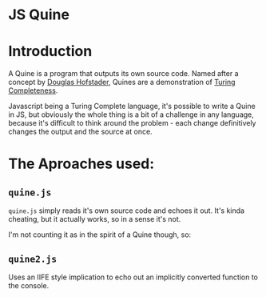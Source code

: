 # JS Quine

# Introduction
A Quine is a program that outputs its own source code.  Named after a concept by [Douglas Hofstader](https://en.wikipedia.org/wiki/Douglas_Hofstadter), Quines are a demonstration of [Turing Completeness](https://en.wikipedia.org/wiki/Turing_completeness).

Javascript being a Turing Complete language, it's possible to write a Quine in JS, but obviously the whole thing is a bit of a challenge in any language, because it's difficult to think around the problem - each change definitively changes the output and the source at once.

# The Aproaches used:

## `quine.js`
`quine.js` simply reads it's own source code and echoes it out.  It's kinda cheating, but it actually works, so in a sense it's not.

I'm not counting it as in the spirit of a Quine though, so:

## `quine2.js`
Uses an IIFE style implication to echo out an implicitly converted function to the console.